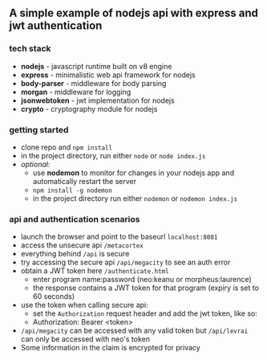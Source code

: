 ## A simple example of nodejs api with express and jwt authentication

### tech stack
* **nodejs** - javascript runtime built on v8 engine
* **express** - minimalistic web api framework for nodejs
* **body-parser** - middleware for body parsing
* **morgan** - middleware for logging
* **jsonwebtoken** - jwt implementation for nodejs
* **crypto** - cryptography module for nodejs

### getting started
* clone repo and `npm install`
* in the project directory, run either `node` or `node index.js`
* *optional:*
    * use **nodemon** to monitor for changes in your nodejs app and automatically restart the server
    * `npm install -g nodemon`
    * in the project directory run either `nodemon` or `nodemon index.js`

### api and authentication scenarios
* launch the browser and point to the baseurl `localhost:8081`
* access the unsecure api `/metacortex`
* everything behind `/api` is secure
* try accessing the secure api `/api/megacity` to see an auth error
* obtain a JWT token here `/authenticate.html`
    * enter program name:password (neo:keanu or morpheus:laurence)
    * the response contains a JWT token for that program (expiry is set to 60 seconds)
* use the token when calling secure api:
    * set the `Authorization` request header and add the jwt token, like so:
    * Authorization: Bearer \<token\>
* `/api/megacity` can be accessed with any valid token but `/api/levrai` can only be accessed with neo's token
* Some information in the claim is encrypted for privacy
